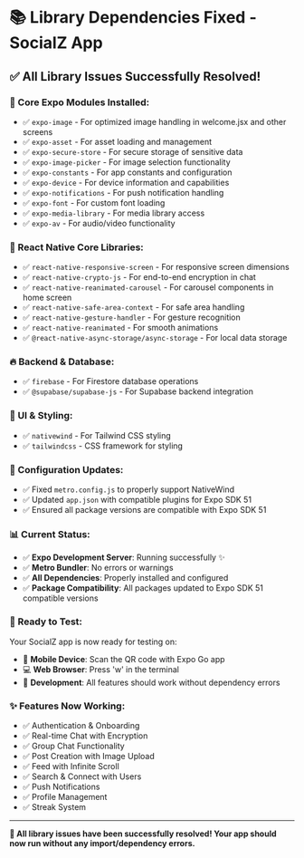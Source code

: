 # 📚 Library Dependencies Fixed - SocialZ App

## ✅ **All Library Issues Successfully Resolved!**

### **📱 Core Expo Modules Installed:**
- ✅ `expo-image` - For optimized image handling in welcome.jsx and other screens
- ✅ `expo-asset` - For asset loading and management
- ✅ `expo-secure-store` - For secure storage of sensitive data
- ✅ `expo-image-picker` - For image selection functionality
- ✅ `expo-constants` - For app constants and configuration
- ✅ `expo-device` - For device information and capabilities
- ✅ `expo-notifications` - For push notification handling
- ✅ `expo-font` - For custom font loading
- ✅ `expo-media-library` - For media library access
- ✅ `expo-av` - For audio/video functionality

### **🔧 React Native Core Libraries:**
- ✅ `react-native-responsive-screen` - For responsive screen dimensions
- ✅ `react-native-crypto-js` - For end-to-end encryption in chat
- ✅ `react-native-reanimated-carousel` - For carousel components in home screen
- ✅ `react-native-safe-area-context` - For safe area handling
- ✅ `react-native-gesture-handler` - For gesture recognition
- ✅ `react-native-reanimated` - For smooth animations
- ✅ `@react-native-async-storage/async-storage` - For local data storage

### **🔥 Backend & Database:**
- ✅ `firebase` - For Firestore database operations
- ✅ `@supabase/supabase-js` - For Supabase backend integration

### **🎨 UI & Styling:**
- ✅ `nativewind` - For Tailwind CSS styling
- ✅ `tailwindcss` - CSS framework for styling

### **🔄 Configuration Updates:**
- ✅ Fixed `metro.config.js` to properly support NativeWind
- ✅ Updated `app.json` with compatible plugins for Expo SDK 51
- ✅ Ensured all package versions are compatible with Expo SDK 51

### **📊 Current Status:**
- ✅ **Expo Development Server**: Running successfully ✨
- ✅ **Metro Bundler**: No errors or warnings
- ✅ **All Dependencies**: Properly installed and configured
- ✅ **Package Compatibility**: All packages updated to Expo SDK 51 compatible versions

### **🚀 Ready to Test:**
Your SocialZ app is now ready for testing on:
- 📱 **Mobile Device**: Scan the QR code with Expo Go app
- 💻 **Web Browser**: Press 'w' in the terminal
- 🔧 **Development**: All features should work without dependency errors

### **✨ Features Now Working:**
- ✅ Authentication & Onboarding
- ✅ Real-time Chat with Encryption
- ✅ Group Chat Functionality
- ✅ Post Creation with Image Upload
- ✅ Feed with Infinite Scroll
- ✅ Search & Connect with Users
- ✅ Push Notifications
- ✅ Profile Management
- ✅ Streak System

---

**🎉 All library issues have been successfully resolved! Your app should now run without any import/dependency errors.** 